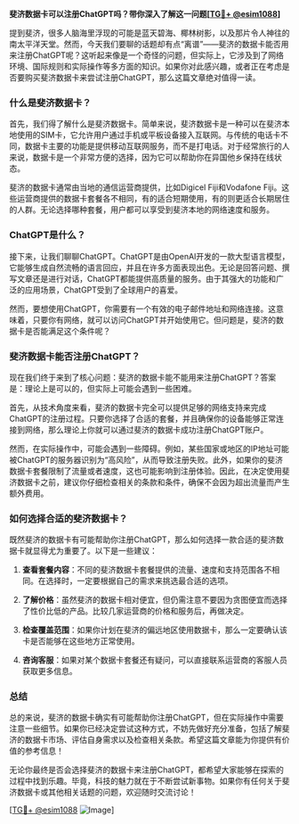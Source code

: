 **斐济数据卡可以注册ChatGPT吗？带你深入了解这一问题[[TG💪+ @esim1088](https://t.me/s/esim1088)]**

提到斐济，很多人脑海里浮现的可能是蓝天碧海、椰林树影，以及那片令人神往的南太平洋天堂。然而，今天我们要聊的话题却有点“离谱”——斐济的数据卡能否用来注册ChatGPT呢？这听起来像是一个奇怪的问题，但实际上，它涉及到了网络环境、国际规则和实际操作等多方面的知识。如果你对此感兴趣，或者正在考虑是否要购买斐济数据卡来尝试注册ChatGPT，那么这篇文章绝对值得一读。

### 什么是斐济数据卡？

首先，我们得了解什么是斐济数据卡。简单来说，斐济数据卡是一种可以在斐济本地使用的SIM卡，它允许用户通过手机或平板设备接入互联网。与传统的电话卡不同，数据卡主要的功能是提供移动互联网服务，而不是打电话。对于经常旅行的人来说，数据卡是一个非常方便的选择，因为它可以帮助你在异国他乡保持在线状态。

斐济的数据卡通常由当地的通信运营商提供，比如Digicel Fiji和Vodafone Fiji。这些运营商提供的数据卡套餐各不相同，有的适合短期使用，有的则更适合长期居住的人群。无论选择哪种套餐，用户都可以享受到斐济本地的网络速度和服务。

### ChatGPT是什么？

接下来，让我们聊聊ChatGPT。ChatGPT是由OpenAI开发的一款大型语言模型，它能够生成自然流畅的语言回应，并且在许多方面表现出色。无论是回答问题、撰写文章还是进行对话，ChatGPT都能提供高质量的服务。由于其强大的功能和广泛的应用场景，ChatGPT受到了全球用户的喜爱。

然而，要想使用ChatGPT，你需要有一个有效的电子邮件地址和网络连接。这意味着，只要你有网络，就可以访问ChatGPT并开始使用它。但问题是，斐济的数据卡是否能满足这个条件呢？

### 斐济数据卡能否注册ChatGPT？

现在我们终于来到了核心问题：斐济的数据卡能不能用来注册ChatGPT？答案是：理论上是可以的，但实际上可能会遇到一些困难。

首先，从技术角度来看，斐济的数据卡完全可以提供足够的网络支持来完成ChatGPT的注册过程。只要你选择了合适的套餐，并且确保你的设备能够正常连接到网络，那么理论上你就可以通过斐济的数据卡成功注册ChatGPT账户。

然而，在实际操作中，可能会遇到一些障碍。例如，某些国家或地区的IP地址可能被ChatGPT的服务器识别为“高风险”，从而导致注册失败。此外，如果你的斐济数据卡套餐限制了流量或者速度，这也可能影响到注册体验。因此，在决定使用斐济数据卡之前，建议你仔细检查相关的条款和条件，确保不会因为超出流量而产生额外费用。

### 如何选择合适的斐济数据卡？

既然斐济的数据卡有可能帮助你注册ChatGPT，那么如何选择一款合适的斐济数据卡就显得尤为重要了。以下是一些建议：

1. **查看套餐内容**：不同的斐济数据卡套餐提供的流量、速度和支持范围各不相同。在选择时，一定要根据自己的需求来挑选最合适的选项。
   
2. **了解价格**：虽然斐济的数据卡相对便宜，但仍需注意不要因为贪图便宜而选择了性价比低的产品。比较几家运营商的价格和服务后，再做决定。

3. **检查覆盖范围**：如果你计划在斐济的偏远地区使用数据卡，那么一定要确认该卡是否能够在这些地方正常使用。

4. **咨询客服**：如果对某个数据卡套餐还有疑问，可以直接联系运营商的客服人员获取更多信息。

### 总结

总的来说，斐济的数据卡确实有可能帮助你注册ChatGPT，但在实际操作中需要注意一些细节。如果你已经决定尝试这种方式，不妨先做好充分准备，包括了解斐济的数据卡市场、评估自身需求以及检查相关条款。希望这篇文章能为你提供有价值的参考信息！

无论你最终是否会选择斐济的数据卡来注册ChatGPT，都希望大家能够在探索的过程中找到乐趣。毕竟，科技的魅力就在于不断尝试新事物。如果你有任何关于斐济数据卡或其他相关话题的问题，欢迎随时交流讨论！

[[TG💪+ @esim1088](https://t.me/s/esim1088) ![Image](https://i.postimg.cc/4NQfJmqS/Snipaste-2025-05-13-00-14-12.png)]
